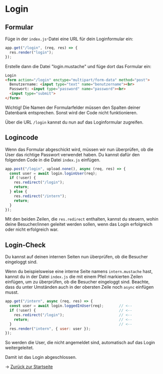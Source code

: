 # Login

## Formular

Füge in der `index.js`-Datei eine URL für dein Loginformular ein:

```js
app.get("/login", (req, res) => {
  res.render("login");
});
```

Erstelle dann die Datei "login.mustache" und füge dort das Formular ein:

```html
Login
<form action="/login" enctype="multipart/form-data" method="post">
  Benutzername: <input type="text" name="benutzername"><br>
  Passwort: <input type="password" name="password"><br>
  <input type="submit">
</form>
```

Wichtig! Die Namen der Formularfelder müssen den Spalten deiner Datenbank entsprechen. Sonst wird der Code nicht funktionieren.

Über die URL `/login` kannst du nun auf das Loginformular zugreifen.

## Logincode

Wenn das Formular abgeschickt wird, müssen wir nun überprüfen, ob die User das richtige Passwort verwendet haben. Du kannst dafür den folgenden Code
in die Datei `index.js` einfügen.

```js
app.post("/login", upload.none(), async (req, res) => {
  const user = await login.loginUser(req);
  if (!user) {
    res.redirect("/login");
    return;
  } else {
    res.redirect("/intern");
    return;
  }
});
```

Mit den beiden Zeilen, die `res.redirect` enthalten, kannst du steuern, wohin deine Besucher/innen geleitet werden sollen,
wenn das Login erfolgreich oder nicht erfolgreich war.

## Login-Check

Du kannst auf deinen internen Seiten nun überprüfen, ob die Besucher eingeloggt sind.

Wenn du beispielsweise eine interne Seite namens `intern.mustache` hast, kannst du in der Datei `index.js` die mit einem Pfeil markierten
Zeilen einfügen, um zu überprüfen, ob die Besucher eingeloggt sind. Beachte, dass du unter Umständen auch in der obersten Zeile noch `async` einfügen musst.

```js
app.get("/intern", async (req, res) => {
  const user = await login.loggedInUser(req);       // <--
  if (!user) {                                      // <--
    res.redirect("/login");                         // <--
    return;                                         // <--
  }                                                 // <--
  res.render("intern", { user: user });
});
```

So werden die User, die nicht angemeldet sind, automatisch auf das Login weitergeleitet.

Damit ist das Login abgeschlossen.

&rarr; [Zurück zur Startseite](README.md)
